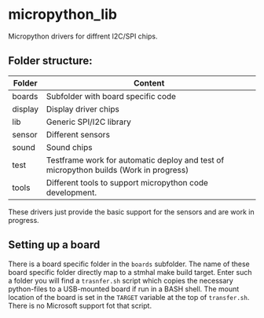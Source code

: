 # micropython_lib
Micropython drivers for diffrent I2C/SPI chips.

## Folder structure:

| Folder  | Content |
|---------|---------|
| boards  | Subfolder with board specific code |
| display | Display driver chips |
| lib     | Generic SPI/I2C library |
| sensor  | Different sensors |
| sound   | Sound chips |
| test    | Testframe work for automatic deploy and test of micropython builds (Work in progress) |
| tools   | Different tools to support micropython code development. |

These drivers just provide the basic support for the sensors and are work in progress.

## Setting up a board
There is a board specific folder in the `boards` subfolder. The name of these board specific folder directly map to a stmhal make build target. Enter such a folder you will find a `trasnfer.sh` script which copies the necessary python-files to a USB-mounted board if run in a BASH shell. The mount location of the board is set in the `TARGET` variable at the top of `transfer.sh`. There is no Microsoft support fot that script. 
